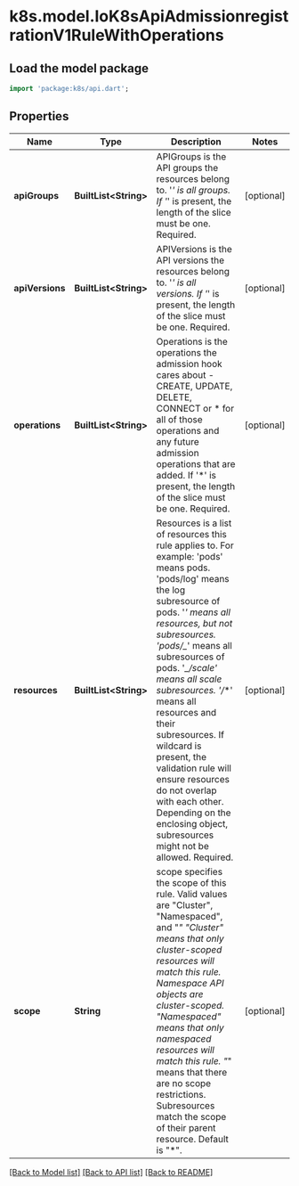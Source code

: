# k8s.model.IoK8sApiAdmissionregistrationV1RuleWithOperations

## Load the model package
```dart
import 'package:k8s/api.dart';
```

## Properties
Name | Type | Description | Notes
------------ | ------------- | ------------- | -------------
**apiGroups** | **BuiltList&lt;String&gt;** | APIGroups is the API groups the resources belong to. '*' is all groups. If '*' is present, the length of the slice must be one. Required. | [optional] 
**apiVersions** | **BuiltList&lt;String&gt;** | APIVersions is the API versions the resources belong to. '*' is all versions. If '*' is present, the length of the slice must be one. Required. | [optional] 
**operations** | **BuiltList&lt;String&gt;** | Operations is the operations the admission hook cares about - CREATE, UPDATE, DELETE, CONNECT or * for all of those operations and any future admission operations that are added. If '*' is present, the length of the slice must be one. Required. | [optional] 
**resources** | **BuiltList&lt;String&gt;** | Resources is a list of resources this rule applies to.  For example: 'pods' means pods. 'pods/log' means the log subresource of pods. '*' means all resources, but not subresources. 'pods/_*' means all subresources of pods. '*_/scale' means all scale subresources. '*_/_*' means all resources and their subresources.  If wildcard is present, the validation rule will ensure resources do not overlap with each other.  Depending on the enclosing object, subresources might not be allowed. Required. | [optional] 
**scope** | **String** | scope specifies the scope of this rule. Valid values are \"Cluster\", \"Namespaced\", and \"*\" \"Cluster\" means that only cluster-scoped resources will match this rule. Namespace API objects are cluster-scoped. \"Namespaced\" means that only namespaced resources will match this rule. \"*\" means that there are no scope restrictions. Subresources match the scope of their parent resource. Default is \"*\". | [optional] 

[[Back to Model list]](../README.md#documentation-for-models) [[Back to API list]](../README.md#documentation-for-api-endpoints) [[Back to README]](../README.md)


